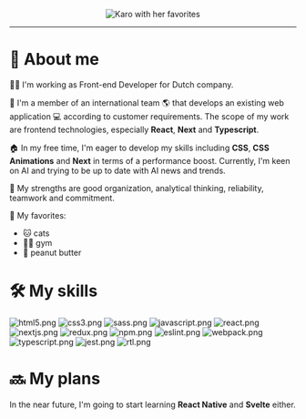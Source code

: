 <p align="center">
  <img src="https://i.postimg.cc/260pKX7s/karo-readme.png" alt="Karo with her favorites"/>
</p>

---

# 👧 About me

👩‍💻 I'm working as Front-end Developer for Dutch company.

💼 I'm a member of an international team 🌎 that develops an existing web application 💻 according to customer requirements. The scope of my work are frontend technologies, especially **React**, **Next** and **Typescript**.

🏠 In my free time, I'm eager to develop my skills including **CSS**, **CSS Animations** and **Next** in terms of a performance boost. Currently, I'm keen on AI and trying to be up to date with AI news and trends.

💪 My strengths are good organization, analytical thinking, reliability, teamwork and commitment.

💚 My favorites:

- 🐱 cats
- 🏋️‍♀️ gym
- 🥜 peanut butter

# 🛠 My skills

![html5.png](https://i.postimg.cc/HsXsZ4Nm/icons8-html-5-48.png)
![css3.png](https://i.postimg.cc/25NgTMtd/icons8-css3-48.png)
![sass.png](https://i.postimg.cc/fRnHhXvD/icons8-sass-48.png)
![javascript.png](https://i.postimg.cc/ydMRShxN/icons8-javascript-48.png)
![react.png](https://i.postimg.cc/4dQKnDDW/icons8-react-native-48.png)
![nextjs.png](https://i.postimg.cc/PrZQR54j/nextjs-icon-132160.png)
![redux.png](https://i.postimg.cc/QN6tPJhK/icons8-redux-48.png)
![npm.png](https://i.postimg.cc/C5jVF09K/icons8-npm-48.png)
![eslint.png](https://i.postimg.cc/1z8sc2Gf/icon8-eslint-48.png)
![webpack.png](https://i.postimg.cc/d01bXrBn/webpack-original-logo-icon-146300.png)
![typescript.png](https://i.postimg.cc/26RcCWY4/icons8-typescript-48.png)
![jest.png](https://i.postimg.cc/xCc0ZhxW/file-type-jest-snapshot-icon-130513.png)
![rtl.png](https://i.postimg.cc/tg8yrkkD/icon8-rtl-48.png)

# 🔜 My plans

In the near future, I'm going to start learning **React Native** and **Svelte** either.
